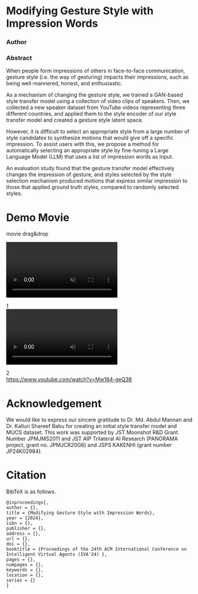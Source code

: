 # Modifying Gesture Style with Impression Words

### Author


### Abstract
When people form impressions of others in face-to-face communication, gesture style (i.e. the way of gesturing) impacts their impressions, such as being well-mannered, honest, and enthusiastic. 

As a mechanism of changing the gesture style, we trained a GAN-based style transfer model using a collection of video clips of speakers. Then, we collected a new speaker dataset from YouTube videos representing three different countries, and applied them to the style encoder of our style transfer model and created a gesture style latent space. 

However, it is difficult to select an appropriate style from a large number of style candidates to synthesize motions that would give off a specific impression.  To assist users with this, we propose a method for automatically selecting an appropriate style by fine-tuning a Large Language Model (LLM) that uses a list of impression words as input.

An evaluation study found that the gesture transfer model effectively changes the impression of gesture, and styles selected by the style selection mechanism produced motions that express similar impression to those that applied ground truth styles, compared to randomly selected styles.

# Demo Movie
 movie drag&drop

 <div><video controls src="https://www.youtube.com/watch?v=Mw184-geQ38" muted="false"></video></div>

1  
 ![](start.mp4)

2  
 https://www.youtube.com/watch?v=Mw184-geQ38
 

# Acknowledgement
We would like to express our sincere gratitude to Dr. Md. Abdul Mannan and Dr. Kalluri Shareef Babu for creating an initial style transfer model and MUCS dataset. This work was supported by JST Moonshot R&D Grant Number JPMJMS2011 and JST AIP Trilateral AI Research (PANORAMA project, grant no. JPMJCR20G6) and JSPS KAKENHI (grant number JP24K02984).





# Citation


BibTeX is as follows.


```
@inproceedings{,
author = {},
title = {Modifying Gesture Style with Impression Words},
year = {2024},
isbn = {},
publisher = {},
address = {},
url = {},
doi = {},
booktitle = {Proceedings of the 24th ACM International Conference on Intelligent Virtual Agents (IVA'24) },
pages = {},
numpages = {},
keywords = {},
location = {},
series = {}
}
```
